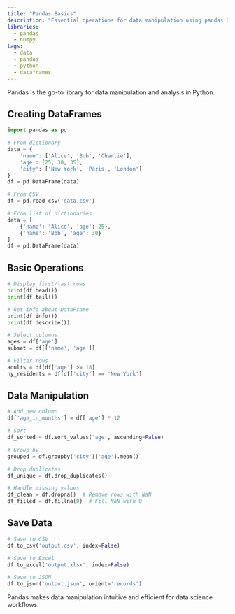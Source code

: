 ```yaml
---
title: "Pandas Basics"
description: "Essential operations for data manipulation using pandas DataFrames."
libraries:
  - pandas
  - numpy
tags:
  - data
  - pandas
  - python
  - dataframes
---
```


Pandas is the go-to library for data manipulation and analysis in Python.

## Creating DataFrames

```python
import pandas as pd

# From dictionary
data = {
    'name': ['Alice', 'Bob', 'Charlie'],
    'age': [25, 30, 35],
    'city': ['New York', 'Paris', 'London']
}
df = pd.DataFrame(data)

# From CSV
df = pd.read_csv('data.csv')

# From list of dictionaries
data = [
    {'name': 'Alice', 'age': 25},
    {'name': 'Bob', 'age': 30}
]
df = pd.DataFrame(data)
```

## Basic Operations

```python
# Display first/last rows
print(df.head())
print(df.tail())

# Get info about DataFrame
print(df.info())
print(df.describe())

# Select columns
ages = df['age']
subset = df[['name', 'age']]

# Filter rows
adults = df[df['age'] >= 18]
ny_residents = df[df['city'] == 'New York']
```

## Data Manipulation

```python
# Add new column
df['age_in_months'] = df['age'] * 12

# Sort
df_sorted = df.sort_values('age', ascending=False)

# Group by
grouped = df.groupby('city')['age'].mean()

# Drop duplicates
df_unique = df.drop_duplicates()

# Handle missing values
df_clean = df.dropna()  # Remove rows with NaN
df_filled = df.fillna(0)  # Fill NaN with 0
```

## Save Data

```python
# Save to CSV
df.to_csv('output.csv', index=False)

# Save to Excel
df.to_excel('output.xlsx', index=False)

# Save to JSON
df.to_json('output.json', orient='records')
```

Pandas makes data manipulation intuitive and efficient for data science workflows.
